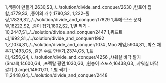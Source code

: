 1,색종이 만들기,2630,S3,./../solution/divide_and_conquer/2630
,칸토어 집합,4779,S3,
,종이의 개수,1780,S2,
1,222-풀링,17829,S2,./../solution/divide_and_conquer/17829
1,투에-모스 문자열,18222,S2,
,종이 접기,1802,S2,
1,별 찍기 - 10,2447,S1,./../solution/divide_and_conquer/2447
1,쿼드트리,1992,S1,./../solution/divide_and_conquer/1992
1,Z,1074,S1,./../solution/divide_and_conquer/1074
,Moo 게임,5904,S1,
,박스 채우기,1493,G5,
,같은 수로 만들기,2374,G5,
1,트리,4256,G4,./../solution/divide_and_conquer/4256
,샤워실 바닥 깔기 (Small),14600,G4,
,프렉탈 평면,1030,G3,
,원숭이 스포츠,16438,G3,
,샤워실 바닥 깔기 (Large),14601,G1,
1,별 찍기 - 11,2448,G4,./../solution/divide_and_conquer/2448
